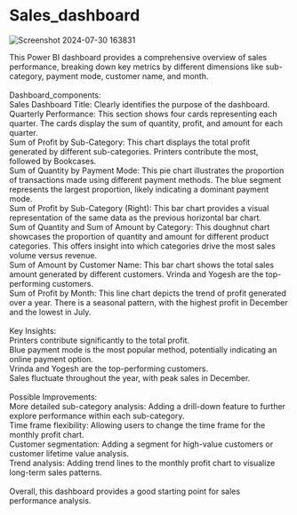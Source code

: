 # Sales_dashboard



![Screenshot 2024-07-30 163831](https://github.com/user-attachments/assets/20170358-06a5-4d66-814a-04d3546526ee)

This Power BI dashboard provides a comprehensive overview of sales performance, breaking down key metrics by different dimensions like sub-category, payment mode, customer name, and month.<br/>
<br/>
Dashboard_components:<br/>
Sales Dashboard Title: Clearly identifies the purpose of the dashboard.<br/>
Quarterly Performance: This section shows four cards representing each quarter. The cards display the sum of quantity, profit, and amount for each quarter.<br/>
Sum of Profit by Sub-Category: This chart displays the total profit generated by different sub-categories. Printers contribute the most, followed by Bookcases.<br/>
Sum of Quantity by Payment Mode: This pie chart illustrates the proportion of transactions made using different payment methods. The blue segment represents the largest proportion, likely indicating a dominant payment mode.<br/>
Sum of Profit by Sub-Category (Right): This bar chart provides a visual representation of the same data as the previous horizontal bar chart.<br/>
Sum of Quantity and Sum of Amount by Category: This doughnut chart showcases the proportion of quantity and amount for different product categories. This offers insight into which categories drive the most sales volume versus revenue.<br/>
Sum of Amount by Customer Name: This bar chart shows the total sales amount generated by different customers. Vrinda and Yogesh are the top-performing customers.<br/>
Sum of Profit by Month: This line chart depicts the trend of profit generated over a year. There is a seasonal pattern, with the highest profit in December and the lowest in July.<br/>
<br/>
Key Insights:<br/>
Printers contribute significantly to the total profit.<br/>
Blue payment mode is the most popular method, potentially indicating an online payment option.<br/>
Vrinda and Yogesh are the top-performing customers.<br/>
Sales fluctuate throughout the year, with peak sales in December.<br/>
<br/>
Possible Improvements:<br/>
More detailed sub-category analysis: Adding a drill-down feature to further explore performance within each sub-category.<br/>
Time frame flexibility: Allowing users to change the time frame for the monthly profit chart.<br/>
Customer segmentation: Adding a segment for high-value customers or customer lifetime value analysis.<br/>
Trend analysis: Adding trend lines to the monthly profit chart to visualize long-term sales patterns.<br/>
<br/>
Overall, this dashboard provides a good starting point for sales performance analysis.<br/>
